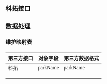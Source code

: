 <span  style="font-family: Simsun,serif; font-size: 17px; ">

### 科拓接口

### 数据处理

#### 维护映射表

| 第三方接口 | 对象字段     | 第三方数据格式  |
|-------|----------|----------|
| 科拓    | parkName | parkName |
|       |          |          |
|       |          |          |
|       |          |          |

</span>